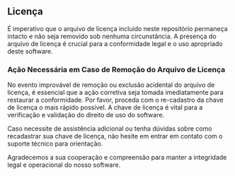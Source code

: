 ## Licença

É imperativo que o arquivo de licença incluído neste repositório permaneça intacto e não seja removido sob nenhuma circunstância. A presença do arquivo de licença é crucial para a conformidade legal e o uso apropriado deste software.

### Ação Necessária em Caso de Remoção do Arquivo de Licença

No evento improvável de remoção ou exclusão acidental do arquivo de licença, é essencial que a ação corretiva seja tomada imediatamente para restaurar a conformidade. Por favor, proceda com o re-cadastro da chave de licença o mais rápido possível. A chave de licença é vital para a verificação e validação do direito de uso do software.

Caso necessite de assistência adicional ou tenha dúvidas sobre como recadastrar sua chave de licença, não hesite em entrar em contato com o suporte técnico para orientação.

Agradecemos a sua cooperação e compreensão para manter a integridade legal e operacional do nosso software.